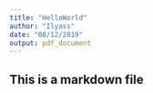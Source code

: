 ```yaml
---
title: "HelloWorld"
author: "Ilyass"
date: "08/12/2019"
output: pdf_document
---
```



## This is a markdown file
